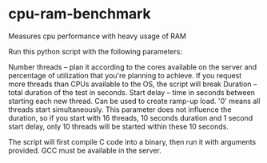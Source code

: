 # cpu-ram-benchmark
Measures cpu performance with heavy usage of RAM

Run this python script with the following parameters:

Number threads – plan it according to the cores available on the server and percentage of utilization that you're planning to achieve. If you request more threads than CPUs available to the OS, the script will break
Duration – total duration of the test in seconds.
Start delay – time in seconds between starting each new thread. Can be used to create ramp-up load. '0' means all threads start simultaneously. This parameter does not influence the duration, so if you start with 16 threads, 10 seconds duration and 1 second start delay, only 10 threads will be started within these 10 seconds.

The script will first compile C code into a binary, then run it with arguments provided. GCC must be available in the server.
